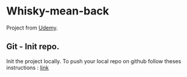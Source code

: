 # Whisky-mean-back

Project from [Udemy](https://www.udemy.com/la-mean-stack-par-la-pratique/).

## Git - Init repo.

Init the project locally.
To push your local repo on github follow theses instructions : [link](https://help.github.com/en/articles/adding-an-existing-project-to-github-using-the-command-line)
